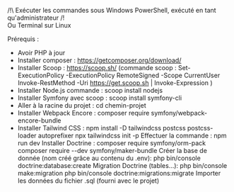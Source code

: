 /!\ Exécuter les commandes sous Windows PowerShell, exécuté en tant qu'administrateur /!\
Ou Terminal sur Linux

Prérequis : 
- Avoir PHP à jour
- Installer composer : https://getcomposer.org/download/
- Installer Scoop : https://scoop.sh/ 
(commande scoop :
Set-ExecutionPolicy -ExecutionPolicy RemoteSigned -Scope CurrentUser
Invoke-RestMethod -Uri https://get.scoop.sh | Invoke-Expression
)
- Installer Node.js commande : scoop install nodejs
- Installer Symfony avec scoop : scoop install symfony-cli
- Aller à la racine du projet : cd chemin-projet
- Installer Webpack Encore : composer require symfony/webpack-encore-bundle
- Installer Tailwind CSS : npm install -D tailwindcss postcss postcss-loader autoprefixer
                           npx tailwindcss init -p
Effectuer la commande : npm run dev
Installer Doctrine : composer require symfony/orm-pack
                     composer require --dev symfony/maker-bundle
Créer la base de donnée (nom créé grâce au contenu du .env): php bin/console doctrine:database:create
Migration Doctrine (tables...): php bin/console make:migration
                                php bin/console doctrine:migrations:migrate
Importer les données du fichier .sql (fourni avec le projet) 
